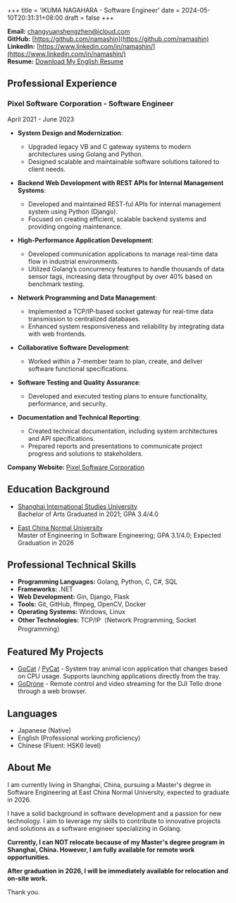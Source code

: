 +++
title = 'IKUMA NAGAHARA - Software Engineer'
date = 2024-05-10T20:31:31+08:00
draft = false
+++

**Email:** [changyuanshengzhen@icloud.com](mailto:changyuanshengzhen@icloud.com)  
**GitHub:** [https://github.com/namashin](https://github.com/namashin)  
**LinkedIn:** [https://www.linkedin.com/in/namashin/](https://www.linkedin.com/in/namashin/)  
**Resume:** [Download My English Resume](/resume/resume-en.pdf)

## Professional Experience

### Pixel Software Corporation - Software Engineer

April 2021 - June 2023

- **System Design and Modernization**:
  - Upgraded legacy VB and C gateway systems to modern architectures using Golang and Python.
  - Designed scalable and maintainable software solutions tailored to client needs.

- **Backend Web Development with REST APIs for Internal Management Systems**:
   - Developed and maintained REST-ful APIs for internal management system using Python (Django). 
   - Focused on creating efficient, scalable backend systems and providing ongoing maintenance.

- **High-Performance Application Development**:
  - Developed communication applications to manage real-time data flow in industrial environments.
  - Utilized Golang’s concurrency features to handle thousands of data sensor tags, increasing data throughput by over 40% based on benchmark testing.

- **Network Programming and Data Management**:
  - Implemented a TCP/IP-based socket gateway for real-time data transmission to centralized databases.
  - Enhanced system responsiveness and reliability by integrating data with web frontends.

- **Collaborative Software Development**:
  - Worked within a 7-member team to plan, create, and deliver software functional specifications.

- **Software Testing and Quality Assurance**:
  - Developed and executed testing plans to ensure functionality, performance, and security.

- **Documentation and Technical Reporting**:
  - Created technical documentation, including system architectures and API specifications.
  - Prepared reports and presentations to communicate project progress and solutions to stakeholders.

**Company Website:** [Pixel Software Corporation](https://www.pixelsoft.co.jp/pc/index.html)

## Education Background

- [Shanghai International Studies University](https://www.shisu.edu.cn/)  
  Bachelor of Arts Graduated in 2021; GPA 3.4/4.0

- [East China Normal University](https://www.ecnu.edu.cn/)  
  Master of Engineering in Software Engineering; GPA 3.1/4.0; Expected Graduation in 2026

## Professional Technical Skills

- **Programming Languages:** Golang, Python, C, C#, SQL
- **Frameworks:** .NET
- **Web Development:** Gin, Django, Flask
- **Tools:** Git, GitHub, ffmpeg, OpenCV, Docker
- **Operating Systems:** Windows, Linux
- **Other Technologies:** TCP/IP（Network Programming, Socket Programming）

## Featured My Projects

- [GoCat](https://github.com/namashin/GoCat) / [PyCat](https://github.com/namashin/PyCat) - System tray animal icon application that changes based on CPU usage. Supports launching applications directly from the tray.
- [GoDrone](https://github.com/namashin/GoDrone) - Remote control and video streaming for the DJI Tello drone through a web browser.

## Languages

- Japanese (Native)
- English (Professional working proficiency)
- Chinese (Fluent: HSK6 level)

## About Me

I am currently living in Shanghai, China, pursuing a Master's degree in Software Engineering at East China Normal University, expected to graduate in 2026.

I have a solid background in software development and a passion for new technology. I aim to leverage my skills to contribute to innovative projects and solutions as a software engineer specializing in Golang.

**Currently, I can NOT relocate because of my Master's degree program in Shanghai, China. However, I am fully available for remote work opportunities.**

**After graduation in 2026, I will be immediately available for relocation and on-site work.**

Thank you.
